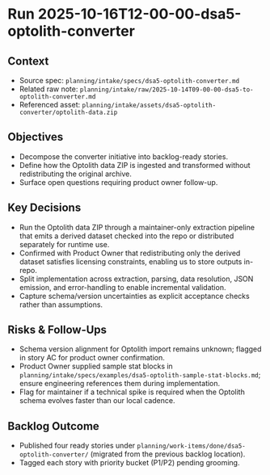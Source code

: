# Run 2025-10-16T12-00-00-dsa5-optolith-converter

## Context
- Source spec: `planning/intake/specs/dsa5-optolith-converter.md`
- Related raw note: `planning/intake/raw/2025-10-14T09-00-00-dsa5-to-optolith-converter.md`
- Referenced asset: `planning/intake/assets/dsa5-optolith-converter/optolith-data.zip`

## Objectives
- Decompose the converter initiative into backlog-ready stories.
- Define how the Optolith data ZIP is ingested and transformed without redistributing the original archive.
- Surface open questions requiring product owner follow-up.

## Key Decisions
- Run the Optolith data ZIP through a maintainer-only extraction pipeline that emits a derived dataset checked into the repo or distributed separately for runtime use.
- Confirmed with Product Owner that redistributing only the derived dataset satisfies licensing constraints, enabling us to store outputs in-repo.
- Split implementation across extraction, parsing, data resolution, JSON emission, and error-handling to enable incremental validation.
- Capture schema/version uncertainties as explicit acceptance checks rather than assumptions.

## Risks & Follow-Ups
- Schema version alignment for Optolith import remains unknown; flagged in story AC for product owner confirmation.
- Product Owner supplied sample stat blocks in `planning/intake/specs/examples/dsa5-optolith-sample-stat-blocks.md`; ensure engineering references them during implementation.
- Flag for maintainer if a technical spike is required when the Optolith schema evolves faster than our local cadence.

## Backlog Outcome
- Published four ready stories under `planning/work-items/done/dsa5-optolith-converter/` (migrated from the previous backlog location).
- Tagged each story with priority bucket (P1/P2) pending grooming.
